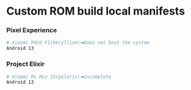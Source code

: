 # Custom ROM build local manifests

### Pixel Experience ###

```bash
# Xiaomi POCO F1(beryllium)➡Does not boot the system
Android 13

```

### Project Elixir ###

```bash
# Xiaomi Mi Mix 2S(polaris)➡incomplete
Android 13

```

